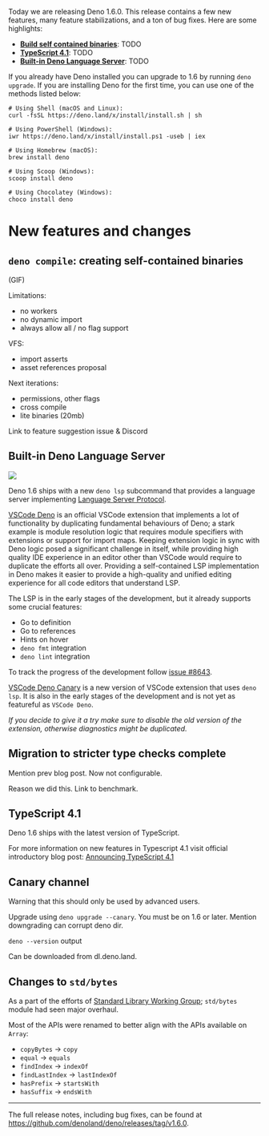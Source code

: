 Today we are releasing Deno 1.6.0. This release contains a few new features,
many feature stabilizations, and a ton of bug fixes. Here are some highlights:

- [**Build self contained binaries**](#): TODO
- [**TypeScript 4.1**](#): TODO
- [**Built-in Deno Language Server**](#): TODO

If you already have Deno installed you can upgrade to 1.6 by running
`deno upgrade`. If you are installing Deno for the first time, you can use one
of the methods listed below:

```shell
# Using Shell (macOS and Linux):
curl -fsSL https://deno.land/x/install/install.sh | sh

# Using PowerShell (Windows):
iwr https://deno.land/x/install/install.ps1 -useb | iex

# Using Homebrew (macOS):
brew install deno

# Using Scoop (Windows):
scoop install deno

# Using Chocolatey (Windows):
choco install deno
```

# New features and changes

## `deno compile`: creating self-contained binaries

(GIF)

Limitations:

- no workers
- no dynamic import
- always allow all / no flag support

VFS:

- import asserts
- asset references proposal

Next iterations:

- permissions, other flags
- cross compile
- lite binaries (20mb)

Link to feature suggestion issue & Discord

## Built-in Deno Language Server

<img src="/posts/v1.6/lsp.gif">

Deno 1.6 ships with a new `deno lsp` subcommand that provides a language server implementing [Language Server Protocol](https://microsoft.github.io/language-server-protocol/).

[VSCode Deno](https://marketplace.visualstudio.com/items?itemName=denoland.vscode-deno) is an official VSCode extension
that implements a lot of functionality by duplicating fundamental behaviours of Deno; a stark example is module resolution
logic that requires module specifiers with extensions or support for import maps. Keeping extension logic in sync with
Deno logic posed a significant challenge in itself, while providing high quality IDE experience in an editor other than VSCode
would require to duplicate the efforts all over. Providing a self-contained LSP implementation in Deno makes it easier
to provide a high-quality and unified editing experience for all code editors that understand LSP.

The LSP is in the early stages of the development, but it already supports some crucial features:

- Go to definition
- Go to references
- Hints on hover
- `deno fmt` integration
- `deno lint` integration

To track the progress of the development follow [issue #8643](https://github.com/denoland/deno/issues/8643).

[VSCode Deno Canary](https://marketplace.visualstudio.com/items?itemName=denoland.vscode-deno-canary) is a new version
of VSCode extension that uses `deno lsp`. It is also in the early stages of the development and is not 
yet as featureful as `VSCode Deno`.

_If you decide to give it a try make sure to disable the old version of the extension, otherwise diagnostics might be duplicated._

## Migration to stricter type checks complete

Mention prev blog post. Now not configurable.

Reason we did this. Link to benchmark.

## TypeScript 4.1

Deno 1.6 ships with the latest version of TypeScript.

For more information on new features in Typescript 4.1 visit official introductory blog post: 
[Announcing TypeScript 4.1](https://devblogs.microsoft.com/typescript/announcing-typescript-4-1/)

## Canary channel

Warning that this should only be used by advanced users.

Upgrade using `deno upgrade --canary`. You must be on 1.6 or later. Mention
downgrading can corrupt deno dir.

`deno --version` output

Can be downloaded from dl.deno.land.

## Changes to `std/bytes`

As a part of the efforts of [Standard Library Working Group](https://github.com/denoland/deno/issues/8405);
`std/bytes` module had seen major overhaul. 

Most of the APIs were renamed to better align with the APIs available on `Array`:

- `copyBytes` -> `copy`
- `equal` -> `equals`
- `findIndex` -> `indexOf`
- `findLastIndex` -> `lastIndexOf`
- `hasPrefix` -> `startsWith`
- `hasSuffix` -> `endsWith`

---

The full release notes, including bug fixes, can be found at
https://github.com/denoland/deno/releases/tag/v1.6.0.
